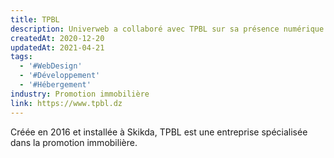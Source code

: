 ```yaml
---
title: TPBL
description: Univerweb a collaboré avec TPBL sur sa présence numérique. Nous avons créé le site web et nous assurons son hébergement.
createdAt: 2020-12-20
updatedAt: 2021-04-21
tags:
  - '#WebDesign'
  - '#Développement'
  - '#Hébergement'
industry: Promotion immobilière
link: https://www.tpbl.dz
---
```


Créée en 2016 et installée à Skikda, TPBL est une entreprise spécialisée dans la promotion immobilière.
